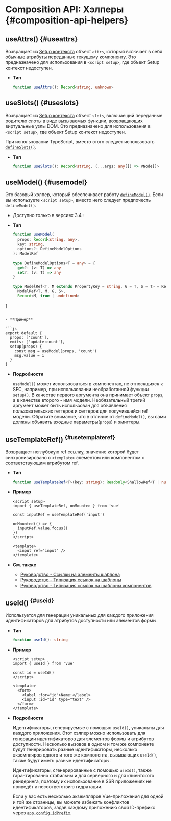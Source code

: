 # Composition API: Хэлперы {#composition-api-helpers}

## useAttrs() {#useattrs}

Возвращает из [Setup контекста](/api/composition-api-setup#setup-context) объект `attrs`, который включает в себя [обычные атрибуты](/guide/components/attrs#fallthrough-attributes) переданные текущему компоненту. Это предназначено для использования в `<script setup>`, где объект Setup контекст недоступен.

- **Тип**

  ```ts
  function useAttrs(): Record<string, unknown>
  ```

## useSlots() {#useslots}

Возвращает из [Setup контекста](/api/composition-api-setup#setup-context) объект `slots`, включаещий переданные родителю слоты в виде вызываемых функции, возвращающих виртуальные узлы DOM. Это предназначено для использования в `<script setup>`, где объект Setup контекст недоступен.

При использовании TypeScript, вместо этого следует использовать [`defineSlots()`](/api/sfc-script-setup#defineslots).

- **Тип**

  ```ts
  function useSlots(): Record<string, (...args: any[]) => VNode[]>
  ```

## useModel() {#usemodel}

Это базовый хэлпер, который обеспечивает работу [`defineModel()`](/api/sfc-script-setup#definemodel). Если вы используете `<script setup>`, вместо него следует предпочесть `defineModel()`.

- Доступно только в версиях 3.4+

- **Тип**

  ```ts
  function useModel(
    props: Record<string, any>,
    key: string,
    options?: DefineModelOptions
  ): ModelRef

  type DefineModelOptions<T = any> = {
    get?: (v: T) => any
    set?: (v: T) => any
  }

  type ModelRef<T, M extends PropertyKey = string, G = T, S = T> = Ref<G, S> & [
    ModelRef<T, M, G, S>,
    Record<M, true | undefined>
]
  ```

- **Пример**

  ```js
  export default {
    props: ['count'],
    emits: ['update:count'],
    setup(props) {
      const msg = useModel(props, 'count')
      msg.value = 1
    }
  }
  ```

- **Подробности**

  `useModel()` может использоваться в компонентах, не относящихся к SFC, например, при использовании необработанной функции `setup()`. В качестве первого аргумента она принимает объект `props`, а в качестве второго - имя модели. Необязательный третий аргумент может быть использован для объявления пользовательских геттеров и сеттеров для получившейся ref модели. Обратите внимание, что в отличие от `defineModel()`, вы сами должны объявить входные параметры(`props`) и эмиттеры.

## useTemplateRef() <sup class="vt-badge" data-text="3.5+" /> {#usetemplateref}

Возвращает неглубокую ref ссылку, значение которой будет синхронизировано с  `<template>` элементом или компонентом с соответствующим атрибутом ref.

- **Тип**

  ```ts
  function useTemplateRef<T>(key: string): Readonly<ShallowRef<T | null>>
  ```

- **Пример**

  ```vue
  <script setup>
  import { useTemplateRef, onMounted } from 'vue'

  const inputRef = useTemplateRef('input')

  onMounted(() => {
    inputRef.value.focus()
  })
  </script>

  <template>
    <input ref="input" />
  </template>
  ```

- **См. также**
  - [Руководство - Ссылки на элементы шаблона](/guide/essentials/template-refs)
  - [Руководство - Типизация ссылок на шаблоны](/guide/typescript/composition-api#typing-template-refs) <sup class="vt-badge ts" />
  - [Руководство - Типизация ссылок на шаблоны компонентов](/guide/typescript/composition-api#typing-component-template-refs) <sup class="vt-badge ts" />

## useId() <sup class="vt-badge" data-text="3.5+" /> {#useid}

Используется для генерации уникальных для каждого приложения идентификаторов для атрибутов доступности или элементов формы.

- **Тип**

  ```ts
  function useId(): string
  ```

- **Пример**

  ```vue
  <script setup>
  import { useId } from 'vue'

  const id = useId()
  </script>

  <template>
    <form>
      <label :for="id">Name:</label>
      <input :id="id" type="text" />
    </form>
  </template>
  ```

- **Подробности**

  Идентификаторы, генерируемые с помощью `useId()`, уникальны для каждого приложения. Этот хэлпер можно использовать для генерации идентификаторов для элементов формы и атрибутов доступности. Несколько вызовов в одном и том же компоненте будут генерировать разные идентификаторы, несколько экземпляров одного и того же компонента, вызывающих `useId()`, также будут иметь разные идентификаторы.

  Идентификаторы, сгенерированные с помощью `useId()`, также гарантированно стабильны и для серверного и для клиентского рендеринга, поэтому их использование в SSR приложениях не приведёт к несоответствию гидратации.

  Если у вас есть несколько экземпляров Vue-приложения для одной и той же страницы, вы можете избежать конфликтов идентификаторов, задав каждому приложению свой ID-префикс через [`app.config.idPrefix`](/api/application#app-config-idprefix).
